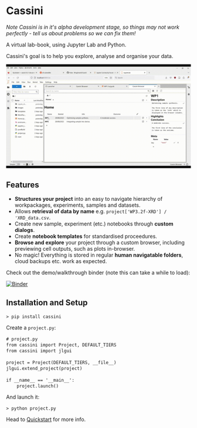 # Cassini

*Note Cassini is in it's alpha development stage, so things may not work perfectly - tell us about problems so we can fix them!*

A virtual lab-book, using Jupyter Lab and Python. 

Cassini's goal is to help you explore, analyse and organise your data.

![Screenshot](demo.gif)

## Features

* **Structures your project** into an easy to navigate hierarchy of workpackages, experiments, samples and datasets.
* Allows **retrieval of data by name** e.g. `project['WP3.2f-XRD'] / 'XRD_data.csv`.
* Create new sample, experiment (etc.) notebooks through **custom dialogs**.
* Create **notebook templates** for standardised proceedures.
* **Browse and explore** your project through a custom browser, including previewing cell outputs, such as plots in-browser.
* No magic! Everything is stored in regular **human navigatable folders**, cloud backups etc. work as expected.

Check out the demo/walkthrough binder (note this can take a while to load):

[![Binder](https://mybinder.org/badge_logo.svg)](https://mybinder.org/v2/gh/0Hughman0/Cassini/HEAD?urlpath=lab/tree/Home.ipynb)

## Installation and Setup

    > pip install cassini

Create a `project.py`:

    # project.py
    from cassini import Project, DEFAULT_TIERS
    from cassini import jlgui

    project = Project(DEFAULT_TIERS, __file__)
    jlgui.extend_project(project)

    if __name__ == '__main__':
        project.launch()

And launch it:

    > python project.py

Head to [Quickstart](https://0hughman0.github.io/Cassini/latest/quickstart.html) for more info.
